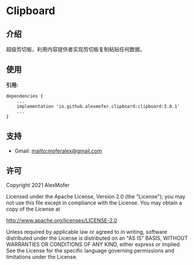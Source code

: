 Clipboard
=========

介绍
---

超级剪切板，利用内容提供者实现剪切板复制粘贴任何数据。

使用
---

**引用:**
```
dependencies {
    ...
    implementation 'io.github.alexmofer.clipboard:clipboard:3.0.1'
    ...
}
```

支持
---

- Gmail: <mailto:moferalex@gmail.com>

许可
---

Copyright 2021 AlexMofer

Licensed under the Apache License, Version 2.0 (the "License");
you may not use this file except in compliance with the License.
You may obtain a copy of the License at

   http://www.apache.org/licenses/LICENSE-2.0

Unless required by applicable law or agreed to in writing, software
distributed under the License is distributed on an "AS IS" BASIS,
WITHOUT WARRANTIES OR CONDITIONS OF ANY KIND, either express or implied.
See the License for the specific language governing permissions and
limitations under the License.